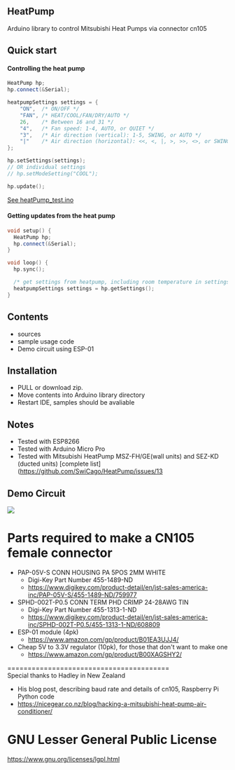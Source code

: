 HeatPump
----------
Arduino library to control Mitsubishi Heat Pumps via connector cn105

Quick start
-----------

#### Controlling the heat pump

```c++
HeatPump hp;
hp.connect(&Serial);

heatpumpSettings settings = {
    "ON",  /* ON/OFF */
    "FAN", /* HEAT/COOL/FAN/DRY/AUTO */
    26,    /* Between 16 and 31 */
    "4",   /* Fan speed: 1-4, AUTO, or QUIET */
    "3",   /* Air direction (vertical): 1-5, SWING, or AUTO */
    "|"    /* Air direction (horizontal): <<, <, |, >, >>, <>, or SWING */
}; 

hp.setSettings(settings);
// OR individual settings
// hp.setModeSetting("COOL");

hp.update();
```

[See heatPump_test.ino](examples/heatPump_test/heatPump_test.ino)

#### Getting updates from the heat pump

```c++
void setup() {
  HeatPump hp;
  hp.connect(&Serial);
}

void loop() {
  hp.sync();

  /* get settings from heatpump, including room temperature in settings.roomTemperature */
  heatpumpSettings settings = hp.getSettings();
}

```

Contents
--------
- sources
- sample usage code
- Demo circuit using ESP-01

Installation
------------
- PULL or download zip.
- Move contents into Arduino library directory
- Restart IDE, samples should be avaliable

Notes
-----
- Tested with ESP8266
- Tested with Arduino Micro Pro
- Tested with Mitsubishi HeatPump MSZ-FH/GE(wall units) and SEZ-KD (ducted units) [complete list](https://github.com/SwiCago/HeatPump/issues/13

Demo Circuit
------------
<img src="https://github.com/SwiCago/HeatPump/blob/master/CN105_ESP8266.png"/>

# Parts required to make a CN105 female connector
- PAP-05V-S CONN HOUSING PA 5POS 2MM WHITE 
  - Digi-Key Part Number 	455-1489-ND 
  - https://www.digikey.com/product-detail/en/jst-sales-america-inc/PAP-05V-S/455-1489-ND/759977
- SPHD-002T-P0.5  CONN TERM PHD CRIMP 24-28AWG TIN  
  - Digi-Key Part Number 	455-1313-1-ND 
  - https://www.digikey.com/product-detail/en/jst-sales-america-inc/SPHD-002T-P0.5/455-1313-1-ND/608809
- ESP-01 module (4pk)
  - https://www.amazon.com/gp/product/B01EA3UJJ4/
- Cheap 5V to 3.3V regulator (10pk), for those that don't want to make one
  - https://www.amazon.com/gp/product/B00XAGSHY2/
  
========================================  
Special thanks to Hadley in New Zealand 
  - His blog post, describing baud rate and details of cn105, Raspberry Pi Python code
  - https://nicegear.co.nz/blog/hacking-a-mitsubishi-heat-pump-air-conditioner/

# GNU Lesser General Public License
https://www.gnu.org/licenses/lgpl.html
